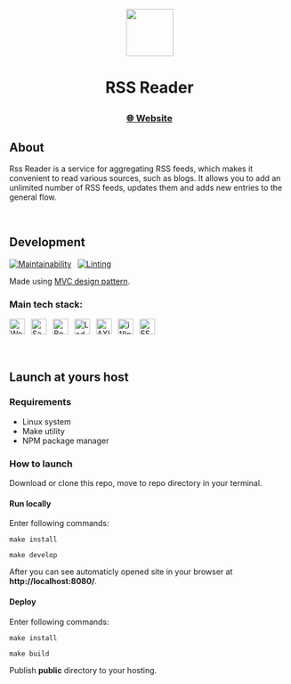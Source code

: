<p align="center">
  <img align="center" height=85px src="https://cdn-icons-png.flaticon.com/512/17765/17765734.png" />
</p>
<h1 align="center">
  <p>RSS Reader</p>
</h1>

<h3 align="center">
  <a href="https://rss-aggregator-ainer.vercel.app/">🌐 Website</a>
</h3>

## About
Rss Reader is a service for aggregating RSS feeds, which makes it convenient to read various sources, such as blogs. It allows you to add an unlimited number of RSS feeds, updates them and adds new entries to the general flow.

 
## Development
[![Maintainability](https://api.codeclimate.com/v1/badges/2a618e1d408cb5b3c1bd/maintainability)](https://codeclimate.com/github/AINER/frontend-project-11/maintainability) 
[![Linting](https://github.com/AINER/frontend-project-11/actions/workflows/makefile.yml/badge.svg)](https://github.com/AINER/frontend-project-11/actions/workflows/makefile.yml) 

Made using <a href="https://en.m.wikipedia.org/wiki/Model%E2%80%93view%E2%80%93controller">MVC design pattern</a>.

### Main tech stack:
<a href="https://webpack.js.org/"><img height=28px src="https://img.shields.io/badge/Webpack-white?logo=webpack" alt="Webpack"></a> 
<a href="https://sass-lang.com/"><img height=28px src="https://img.shields.io/badge/Sass-white?logo=sass" alt="Sass"></a> 
<a href="https://getbootstrap.com/"><img height=28px src="https://img.shields.io/badge/Bootstrap-white?logo=bootstrap" alt="Bootstrap"></a> 
<a href="https://lodash.com/"><img height=28px src="https://img.shields.io/badge/Lodash-white?logo=Lodash" alt="Lodash"></a> 
<a href="https://axios-http.com/"><img height=28px src="https://img.shields.io/badge/AXIOS-white?logo=axios&logoColor=5a29e4" alt="AXIOS"></a> 
<a href="https://www.i18next.com/"><img height=28px src="https://img.shields.io/badge/i18next-white?logo=i18next" alt="i18next"></a> 
<a href="https://eslint.org/"><img height=28px src="https://img.shields.io/badge/ESLint-white?logo=eslint&logoColor=4b2ec7" alt="ESLint"></a> 

<!---
<a href="https://webpack.js.org/"><img height=40px src="https://img.shields.io/badge/Webpack-white?style=for-the-badge&logo=webpack" alt="Webpack"></a>
<a href="https://sass-lang.com/"><img height=40px src="https://img.shields.io/badge/Sass-white?style=for-the-badge&logo=sass" alt="Sass"></a>
<a href="https://getbootstrap.com/"><img height=40px src="https://img.shields.io/badge/Bootstrap-white?style=for-the-badge&logo=bootstrap" alt="Bootstrap"></a>
<a href="https://lodash.com/"><img height=40px src="https://img.shields.io/badge/Lodash-white?style=for-the-badge&logo=Lodash" alt="Lodash"></a>
<a href="https://axios-http.com/"><img height=40px src="https://img.shields.io/badge/AXIOS-white?style=for-the-badge&logo=axios&logoColor=5a29e4" alt="AXIOS"></a>
<a href="https://www.i18next.com/"><img height=40px src="https://img.shields.io/badge/i18next-white?style=for-the-badge&logo=i18next" alt="i18next"></a>
<a href="https://eslint.org/"><img height=40px src="https://img.shields.io/badge/ESLint-white?style=for-the-badge&logo=eslint&logoColor=4b2ec7" alt="ESLint"></a>
-->

<!---
<img align="center" height=30px src="https://webpack.js.org/assets/icon-square-small-slack.png" />  Webpack    
<img align="center" height=30px src="https://sass-lang.com/assets/img/styleguide/seal-color.png" />  Sass   
<img align="center" height=30px src="https://getbootstrap.com/docs/5.0/assets/brand/bootstrap-logo.svg" />  Bootstrap   
<img align="center" height=30px src="https://lodash.com/icons/apple-touch-180x180.png" />  Lodash   
<img align="center" height=30px src="https://axios-http.com/assets/favicon.ico" />  AXIOS   
<img align="center" height=30px src="https://www.i18next.com/~gitbook/image?url=https%3A%2F%2F286188001-files.gitbook.io%2F%7E%2Ffiles%2Fv0%2Fb%2Fgitbook-legacy-files%2Fo%2Fspaces%252F-L9iS6Wm2hynS5H9Gj7j%252Favatar.png%3Fgeneration%3D1523462254548780%26alt%3Dmedia&width=32&dpr=1&quality=100&sign=1467f54e&sv=1" /> i18next   
<img align="center" height=30px src="https://upload.wikimedia.org/wikipedia/commons/thumb/e/e3/ESLint_logo.svg/1200px-ESLint_logo.svg.png" />  ESLint   
-->
 
## Launch at yours host
### Requirements
- Linux system
- Make utility
- NPM package manager

### How to launch
Download or clone this repo, move to repo directory in your terminal.

#### Run locally
Enter following commands:

    make install

    make develop

After you can see automaticly opened site in your browser at __http://localhost:8080/__.

#### Deploy
Enter following commands:

    make install

    make build
    
Publish __public__ directory to your hosting.
